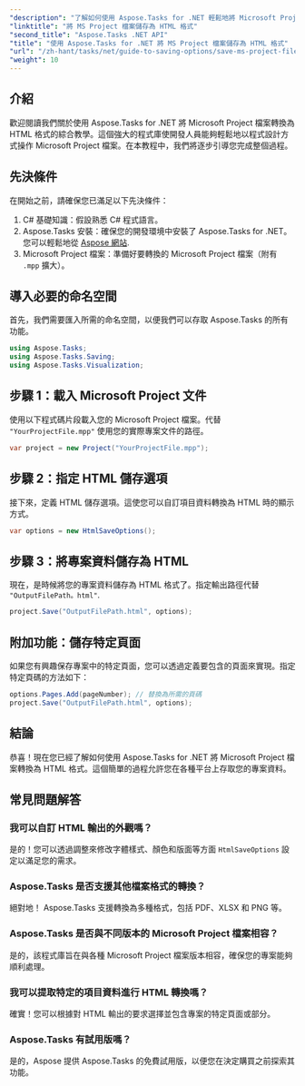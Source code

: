 ```yaml
---
"description": "了解如何使用 Aspose.Tasks for .NET 輕鬆地將 Microsoft Project 檔案 (.mpp) 轉換為 HTML 格式。本綜合教程提供了逐步說明，包括如何載入專案文件、自訂 HTML 輸出以及保存特定頁面。"
"linktitle": "將 MS Project 檔案儲存為 HTML 格式"
"second_title": "Aspose.Tasks .NET API"
"title": "使用 Aspose.Tasks for .NET 將 MS Project 檔案儲存為 HTML 格式"
"url": "/zh-hant/tasks/net/guide-to-saving-options/save-ms-project-files-to-html-format/"
"weight": 10
---
```


## 介紹

歡迎閱讀我們關於使用 Aspose.Tasks for .NET 將 Microsoft Project 檔案轉換為 HTML 格式的綜合教學。這個強大的程式庫使開發人員能夠輕鬆地以程式設計方式操作 Microsoft Project 檔案。在本教程中，我們將逐步引導您完成整個過程。

## 先決條件

在開始之前，請確保您已滿足以下先決條件：

1. C# 基礎知識：假設熟悉 C# 程式語言。
2. Aspose.Tasks 安裝：確保您的開發環境中安裝了 Aspose.Tasks for .NET。您可以輕鬆地從 [Aspose 網站](https://www。aspose.com).
3. Microsoft Project 檔案：準備好要轉換的 Microsoft Project 檔案（附有 `.mpp` 擴大）。

## 導入必要的命名空間

首先，我們需要匯入所需的命名空間，以便我們可以存取 Aspose.Tasks 的所有功能。

```csharp
using Aspose.Tasks;
using Aspose.Tasks.Saving;
using Aspose.Tasks.Visualization;
```

## 步驟 1：載入 Microsoft Project 文件

使用以下程式碼片段載入您的 Microsoft Project 檔案。代替 `"YourProjectFile.mpp"` 使用您的實際專案文件的路徑。

```csharp
var project = new Project("YourProjectFile.mpp");
```

## 步驟 2：指定 HTML 儲存選項

接下來，定義 HTML 儲存選項。這使您可以自訂項目資料轉換為 HTML 時的顯示方式。

```csharp
var options = new HtmlSaveOptions();
```

## 步驟 3：將專案資料儲存為 HTML

現在，是時候將您的專案資料儲存為 HTML 格式了。指定輸出路徑代替 `"OutputFilePath。html"`.

```csharp
project.Save("OutputFilePath.html", options);
```

## 附加功能：儲存特定頁面

如果您有興趣保存專案中的特定頁面，您可以透過定義要包含的頁面來實現。指定特定頁碼的方法如下：

```csharp
options.Pages.Add(pageNumber); // 替換為所需的頁碼
project.Save("OutputFilePath.html", options);
```

## 結論

恭喜！現在您已經了解如何使用 Aspose.Tasks for .NET 將 Microsoft Project 檔案轉換為 HTML 格式。這個簡單的過程允許您在各種平台上存取您的專案資料。

## 常見問題解答

### 我可以自訂 HTML 輸出的外觀嗎？
是的！您可以透過調整來修改字體樣式、顏色和版面等方面 `HtmlSaveOptions` 設定以滿足您的需求。

### Aspose.Tasks 是否支援其他檔案格式的轉換？
絕對地！ Aspose.Tasks 支援轉換為多種格式，包括 PDF、XLSX 和 PNG 等。

### Aspose.Tasks 是否與不同版本的 Microsoft Project 檔案相容？
是的，該程式庫旨在與各種 Microsoft Project 檔案版本相容，確保您的專案能夠順利處理。

### 我可以提取特定的項目資料進行 HTML 轉換嗎？
確實！您可以根據對 HTML 輸出的要求選擇並包含專案的特定頁面或部分。

### Aspose.Tasks 有試用版嗎？
是的，Aspose 提供 Aspose.Tasks 的免費試用版，以便您在決定購買之前探索其功能。